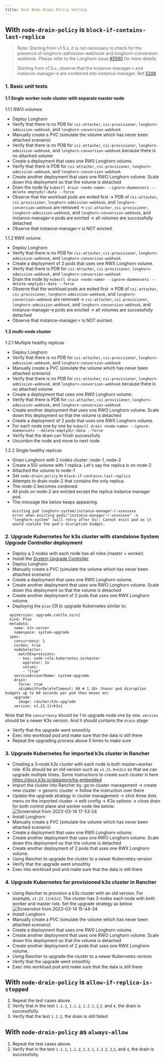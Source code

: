 ```yaml
---
title: Test Node Drain Policy Setting
---
```


## With `node-drain-policy` is `block-if-contains-last-replica`

> Note:
> Starting from v1.5.x, it is not necessary to check for the presence of longhorn-admission-webhook and longhorn-conversion-webhook. 
> Please refer to the Longhorn issue [#5590](https://github.com/longhorn/longhorn/issues/5590) for more details.
> 
> Starting from v1.5.x, observe that the instance-manager-r and instance-manager-e are combined into instance-manager. 
> Ref [5208](https://github.com/longhorn/longhorn/issues/5208)

### 1. Basic unit tests

#### 1.1 Single worker node cluster with separate master node
1.1.1 RWO volumes
* Deploy Longhorn
* Verify that there is no PDB for `csi-attacher`, `csi-provisioner`, `longhorn-admission-webhook`, and `longhorn-conversion-webhook`
* Manually create a PVC (simulate the volume which has never been attached scenario)
* Verify that there is no PDB for `csi-attacher`, `csi-provisioner`, `longhorn-admission-webhook`, and `longhorn-conversion-webhook` because there is no attached volume
* Create a deployment that uses one RW0 Longhorn volume.
* Verify that there is PDB for `csi-attacher`, `csi-provisioner`, `longhorn-admission-webhook`, and `longhorn-conversion-webhook`
* Create another deployment that uses one RWO Longhorn volume. Scale down this deployment so that the volume is detached
* Drain the node by `kubectl drain <node-name> --ignore-daemonsets --delete-emptydir-data --force`
* Observe that the workload pods are evited first -> PDB of `csi-attacher`, `csi-provisioner`, `longhorn-admission-webhook`, and `longhorn-conversion-webhook` are removed -> `csi-attacher`, `csi-provisioner`, `longhorn-admission-webhook`, and `longhorn-conversion-webhook`, and instance-manager-e pods are evicted -> all volumes are successfully detached
* Observe that instance-manager-r is NOT evicted.

1.1.2 RWX volume
* Deploy Longhorn
* Verify that there is no PDB for `csi-attacher`, `csi-provisioner`, `longhorn-admission-webhook`, and `longhorn-conversion-webhook`
* Create a deployment of 2 pods that uses one RWX Longhorn volume.
* Verify that there is PDB for `csi-attacher`, `csi-provisioner`, `longhorn-admission-webhook`, and `longhorn-conversion-webhook`
* Drain the node by `kubectl drain <node-name> --ignore-daemonsets --delete-emptydir-data --force`
* Observe that the workload pods are evited first -> PDB of  `csi-attacher`, `csi-provisioner`, `longhorn-admission-webhook`, and `longhorn-conversion-webhook` are removed -> `csi-attacher`, `csi-provisioner`, `longhorn-admission-webhook`, and `longhorn-conversion-webhook`, and instance-manager-e pods are evicted -> all volumes are successfully detached
* Observe that instance-manager-r is NOT evicted.

#### 1.2 multi-node cluster
1.2.1 Multiple healthy replicas
* Deploy Longhorn
* Verify that there is no PDB for `csi-attacher`, `csi-provisioner`, `longhorn-admission-webhook`, and `longhorn-conversion-webhook`
* Manually create a PVC (simulate the volume which has never been attached scenario)
* Verify that there is no PDB for `csi-attacher`, `csi-provisioner`, `longhorn-admission-webhook`, and `longhorn-conversion-webhook` because there is no attached volume
* Create a deployment that uses one RW0 Longhorn volume.
* Verify that there is PDB for `csi-attacher`, `csi-provisioner`, `longhorn-admission-webhook`, and `longhorn-conversion-webhook`
* Create another deployment that uses one RWO Longhorn volume. Scale down this deployment so that the volume is detached
* Create a deployment of 2 pods that uses one RWX Longhorn volume.
* For each node one by one by `kubectl drain <node-name> --ignore-daemonsets --delete-emptydir-data --force`
* Verify that the drain can finish successfully
* Uncordon the node and move to next node

1.2.2 Single healthy replicas
* Given Longhorn with 2 nodes cluster: node-1, node-2
* Create a 5Gi volume with 1 replica. Let's say the replica is on node-2 
* Attached the volume to node-1
* Set `node-drain-policy` to `block-if-contains-last-replica`
* Attempts to drain node-2 that contains the only replica.
* The node-2 becomes cordoned.
* All pods on node-2 are evicted except the replica instance manager pod.
* The message like below keeps appearing.
    ```
    evicting pod longhorn-system/instance-manager-r-xxxxxxxx
    error when evicting pods/"instance-manager-r-xxxxxxxx" -n "longhorn-system" (will retry after 5s): Cannot evict pod as it would violate the pod's disruption budget.
    ```



### 2. Upgrade Kubernetes for k3s cluster with standalone System Upgrade Controller deployment
* Deploy a 3 nodes with each node has all roles (master + worker)
* Install the [System Upgrade Controller](https://github.com/rancher/system-upgrade-controller#deploying)
* Deploy Longhorn
* Manually create a PVC (simulate the volume which has never been attached scenario)
* Create a deployment that uses one RW0 Longhorn volume.
* Create another deployment that uses one RWO Longhorn volume. Scale down this deployment so that the volume is detached
* Create another deployment of 2 pods that uses one RWX Longhorn volume.
* Deploying the `plan` CR to upgrade Kubernetes similar to:
```
  apiVersion: upgrade.cattle.io/v1
  kind: Plan
  metadata:
    name: k3s-server
    namespace: system-upgrade
  spec:
    concurrency: 1
    cordon: true
    nodeSelector:
      matchExpressions:
      - key: node-role.kubernetes.io/master
        operator: In
        values:
        - "true"
    serviceAccountName: system-upgrade
    drain:
      force: true
      skipWaitForDeleteTimeout: 60 # 1.18+ (honor pod disruption budgets up to 60 seconds per pod then moves on)
    upgrade:
      image: rancher/k3s-upgrade
    version: v1.21.11+k3s1
  ```
Note that the `concurrency` should be 1 to upgrade node one by one. `version` should be a newer K3s version. And it should contains the `drain` stage
* Verify that the upgrade went smoothly
* Exec into workload pod and make sure that the data is still there
* Repeat the upgrading process above 5 times to make sure

### 3. Upgrade Kubernetes for imported  k3s cluster in Rancher
* Creating a 3-node k3s cluster with each node is both master+worker role. K3s should be an old version such as `v1.21.9+k3s1` so that we can upgrade multiple times. Some instructions to create such cluster is here https://docs.k3s.io/datastore/ha-embedded
* Import the cluster into Rancher by: go to cluster management -> create new cluster -> generic cluster -> follow the instruction over there
* Update the upgrade strategy in cluster management -> click three dots menu on the imported cluster -> edit config -> K3s options -> close drain for both control plane and worker node like below:
![Screenshot from 2023-03-14 17-53-24](https://user-images.githubusercontent.com/22139961/225175432-87f076ac-552c-464a-a466-42356f1ac8e2.png)
* Install Longhorn
* Manually create a PVC (simulate the volume which has never been attached scenario)
* Create a deployment that uses one RW0 Longhorn volume.
* Create another deployment that uses one RWO Longhorn volume. Scale down this deployment so that the volume is detached
* Create another deployment of 2 pods that uses one RWX Longhorn volume.
* Using Rancher to upgrade the cluster to a newer Kubernetes version
* Verify that the upgrade went smoothly
* Exec into workload pod and make sure that the data is still there

### 4. Upgrade Kubernetes for provisioned k3s cluster in Rancher
* Using Rancher to provision a k3s cluster with an old version. For example, `v1.22.11+k3s2`. The cluster has 3 nodes each node with both worker and master role. Set the upgrade strategy as below:
![Screenshot from 2023-03-14 15-44-34](https://user-images.githubusercontent.com/22139961/225163284-51c017ed-650c-4263-849c-054a0a0abf20.png)
* Install Longhorn
* Manually create a PVC (simulate the volume which has never been attached scenario)
* Create a deployment that uses one RW0 Longhorn volume.
* Create another deployment that uses one RWO Longhorn volume. Scale down this deployment so that the volume is detached
* Create another deployment of 2 pods that uses one RWX Longhorn volume.
* Using Rancher to upgrade the cluster to a newer Kubernetes version
* Verify that the upgrade went smoothly
* Exec into workload pod and make sure that the data is still there

## With `node-drain-policy` is `allow-if-replica-is-stopped`

1. Repeat the test cases above. 
1. Verify that in the test `1.1.1`, `1.1.2`, `1.2.1`, `2`,`3`, and `4`, the drain is successfully. 
1. Verify that the test `1.2.2`, the drain is still failed


## With `node-drain-policy` as `always-allow`
1. Repeat the test cases above.
1. Verify that in the test `1.1.1`, `1.1.2`, `1.2.1`, `1.2.2`, `2`,`3`, and `4`, the drain is successfully. 



